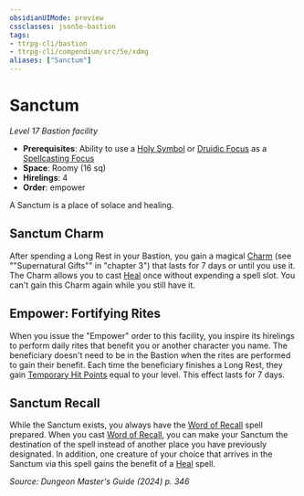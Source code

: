 ```yaml
---
obsidianUIMode: preview
cssclasses: json5e-bastion
tags:
- ttrpg-cli/bastion
- ttrpg-cli/compendium/src/5e/xdmg
aliases: ["Sanctum"]
---
```

# Sanctum
*Level 17 Bastion facility*  

- **Prerequisites**: Ability to use a [Holy Symbol](3-Mechanics/CLI/items/holy-symbol-xphb.md) or [Druidic Focus](3-Mechanics/CLI/items/druidic-focus-xphb.md) as a [Spellcasting Focus](3-Mechanics/CLI/rules/variant-rules/spellcasting-focus-xphb.md)
- **Space**: Roomy (16 sq)
- **Hirelings**: 4
- **Order**: empower

A Sanctum is a place of solace and healing.

## Sanctum Charm

After spending a Long Rest in your Bastion, you gain a magical [Charm](3-Mechanics/CLI/rewards/sanctum-charm-xdmg.md) (see ""Supernatural Gifts"" in "chapter 3") that lasts for 7 days or until you use it. The Charm allows you to cast [Heal](3-Mechanics/CLI/spells/heal-xphb.md) once without expending a spell slot. You can't gain this Charm again while you still have it.

## Empower: Fortifying Rites

When you issue the "Empower" order to this facility, you inspire its hirelings to perform daily rites that benefit you or another character you name. The beneficiary doesn't need to be in the Bastion when the rites are performed to gain their benefit. Each time the beneficiary finishes a Long Rest, they gain [Temporary Hit Points](3-Mechanics/CLI/rules/variant-rules/temporary-hit-points-xphb.md) equal to your level. This effect lasts for 7 days.

## Sanctum Recall

While the Sanctum exists, you always have the [Word of Recall](3-Mechanics/CLI/spells/word-of-recall-xphb.md) spell prepared. When you cast [Word of Recall](3-Mechanics/CLI/spells/word-of-recall-xphb.md), you can make your Sanctum the destination of the spell instead of another place you have previously designated. In addition, one creature of your choice that arrives in the Sanctum via this spell gains the benefit of a [Heal](3-Mechanics/CLI/spells/heal-xphb.md) spell.

*Source: Dungeon Master's Guide (2024) p. 346*